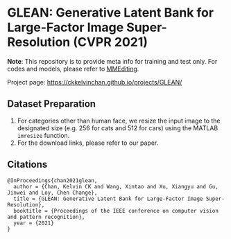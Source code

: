 # GLEAN: Generative Latent Bank for Large-Factor Image Super-Resolution (CVPR 2021)

**Note**: This repository is to provide meta info for training and test only. For codes and models, please refer to [MMEditing](https://github.com/open-mmlab/mmediting).

Project page: https://ckkelvinchan.github.io/projects/GLEAN/

## Dataset Preparation
1. For categories other than human face, we resize the input image to the designated size (e.g. 256 for cats and 512 for cars) using the MATLAB `imresize` function.
2. For the download links, please refer to our paper.


## Citations
```
@InProceedings{chan2021glean,
  author = {Chan, Kelvin CK and Wang, Xintao and Xu, Xiangyu and Gu, Jinwei and Loy, Chen Change},
  title = {GLEAN: Generative Latent Bank for Large-Factor Image Super-Resolution},
  booktitle = {Proceedings of the IEEE conference on computer vision and pattern recognition},
  year = {2021}
}
```
